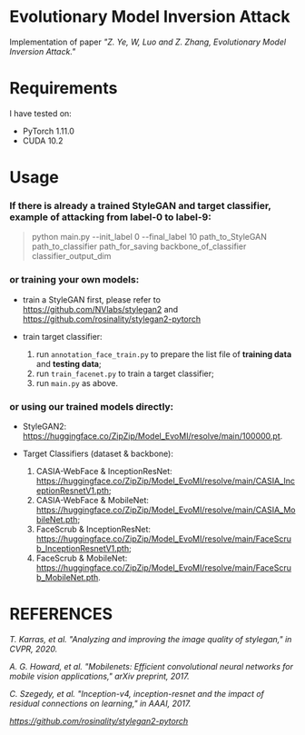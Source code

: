 # Evolutionary Model Inversion Attack

Implementation of paper *"Z. Ye, W, Luo and Z. Zhang, Evolutionary Model Inversion Attack."*


# Requirements

I have tested on:

- PyTorch 1.11.0
- CUDA 10.2


# Usage

### If there is already a trained StyleGAN and target classifier, example of attacking from label-0 to label-9:

> python main.py --init_label 0 --final_label 10 path_to_StyleGAN path_to_classifier path_for_saving backbone_of_classifier classifier_output_dim

### or training your own models: 

- train a StyleGAN first, please refer to https://github.com/NVlabs/stylegan2 and https://github.com/rosinality/stylegan2-pytorch
- train target classifier:
  
  1. run `annotation_face_train.py` to prepare the list file of **training data** and **testing data**;
  2. run `train_facenet.py` to train a target classifier;
  3. run `main.py` as above.

### or using our trained models directly:

- StyleGAN2: https://huggingface.co/ZipZip/Model_EvoMI/resolve/main/100000.pt.
- Target Classifiers (dataset & backbone):

  1. CASIA-WebFace & InceptionResNet: https://huggingface.co/ZipZip/Model_EvoMI/resolve/main/CASIA_InceptionResnetV1.pth;
  2. CASIA-WebFace & MobileNet: https://huggingface.co/ZipZip/Model_EvoMI/resolve/main/CASIA_MobileNet.pth;
  3. FaceScrub & InceptionResNet: https://huggingface.co/ZipZip/Model_EvoMI/resolve/main/FaceScrub_InceptionResnetV1.pth;
  4. FaceScrub & MobileNet: https://huggingface.co/ZipZip/Model_EvoMI/resolve/main/FaceScrub_MobileNet.pth.
 
 
 # REFERENCES
 
 *T. Karras, et al. "Analyzing and improving the image quality of stylegan," in CVPR, 2020.*
 
 *A. G. Howard, et al. "Mobilenets: Efficient convolutional neural networks for mobile vision applications," arXiv preprint, 2017.*
 
 *C. Szegedy, et al. "Inception-v4, inception-resnet and the impact of residual connections on learning," in AAAI, 2017.*
 
 *https://github.com/rosinality/stylegan2-pytorch*
 
